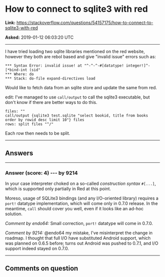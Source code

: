 # How to connect to sqlite3 with red

**Link:**
<https://stackoverflow.com/questions/54157175/how-to-connect-to-sqlite3-with-red>

**Asked:** 2019-01-12 06:03:20 UTC

------------------------------------------------------------------------

I have tried loading two sqlite libraries mentioned on the red website,
however they both are rebol based and give \"invalid issue\" errors such
as:

    *** Syntax Error: invalid issue! at "^-^-^-#[datatype! integer!]^-[*bind-int (sid"
    *** Where: do
    *** Stack: do-file expand-directives load

Would like to fetch data from an sqlite store and update the same from
red.

edit: I\'ve managed to use `call/output` to call the sqlite3 executable,
but don\'t know if there are better ways to do this.

    files: ""
    call/output {sqlite3 test.sqlite "select bookid, title from books order by rowid desc limit 10"} files
    rows: split files "^/"

Each row then needs to be split.

------------------------------------------------------------------------

## Answers

------------------------------------------------------------------------

### Answer (score: 4) --- by 9214

In your case interpreter choked on a so-called *construction syntax*
`#[...]`, which is supported only partially in Red at this point.

Moreso, usage of SQLite3 bindings (and any I/O-oriented library)
requires a `port!` datatype implementation, which will come only in
0.7.0 release. In the meantime, `call` should cover you well, even if it
looks like an ad-hoc solution.

*Comment by endo64:* Small correction, `port!` datatype will come in
0.7.0.

*Comment by 9214:* \@endo64 my mistake, I\'ve misinterpret the change in
roadmap. I thought that full I/O have substituted Android support, which
was planned on 0.6.5 before; turns out Android was pushed to 0.7.1, and
I/O support indeed stayed on 0.7.0.

------------------------------------------------------------------------

## Comments on question
